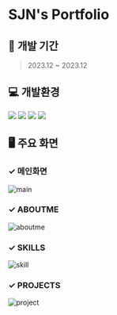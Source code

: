 # SJN's Portfolio

## 📆 개발 기간
> 2023.12 ~ 2023.12

## 💻 개발환경
<div>
  <img src="https://img.shields.io/badge/Visual Studio Code-007ACC?style=for-the-badge&logo=visualstudiocode&logoColor=white">
  <img src="https://img.shields.io/badge/react-61DAFB?style=for-the-badge&logo=react&logoColor=white">
  <img src="https://img.shields.io/badge/javascript-F7DF1E?style=for-the-badge&logo=javascript&logoColor=white">
  <img src="https://img.shields.io/badge/netlify-00C7B7?style=for-the-badge&logo=netlify&logoColor=white">
</div>

## 🖥️ 주요 화면
### ✓ 메인화면
![main](https://github.com/onjix/SJN-s-Portfolio/assets/101625609/44fe7b36-88a1-4a89-86a2-881251500b62)

### ✓ ABOUTME
![aboutme](https://github.com/onjix/SJN-s-Portfolio/assets/101625609/db28c66f-4743-4347-9b9a-a1349ff1ef72)

### ✓ SKILLS
![skill](https://github.com/onjix/SJN-s-Portfolio/assets/101625609/a75ff992-ba09-48cd-8fdf-4fd859087074)

### ✓ PROJECTS
![project](https://github.com/onjix/SJN-s-Portfolio/assets/101625609/33bc8a67-5492-4ba1-aa61-ab2d3f18dd3b)
